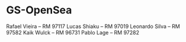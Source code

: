 # GS-OpenSea
Rafael Vieira – RM 97117 Lucas Shiaku – RM 97019 Leonardo Silva – RM 97582 Kaik Wulck – RM 96731 Pablo Lage – RM 97282
